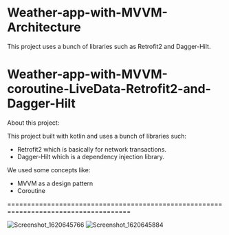 # Weather-app-with-MVVM-Architecture

This project uses a bunch of libraries such as Retrofit2 and Dagger-Hilt.

# Weather-app-with-MVVM-coroutine-LiveData-Retrofit2-and-Dagger-Hilt

About this project:

This project built with kotlin and uses a bunch of libraries such:

- Retrofit2 which is basically for network transactions.
- Dagger-Hilt which is a dependency injection library.

We used some concepts like:

- MVVM as a design pattern
- Coroutine

=====================================================================================

![Screenshot_1620645766](https://user-images.githubusercontent.com/68829790/117672182-e4bb4680-b1a9-11eb-8038-4920d7c3ecb3.png)
![Screenshot_1620645884](https://user-images.githubusercontent.com/68829790/117672172-e2f18300-b1a9-11eb-8523-93dd09cfe6dc.png)


